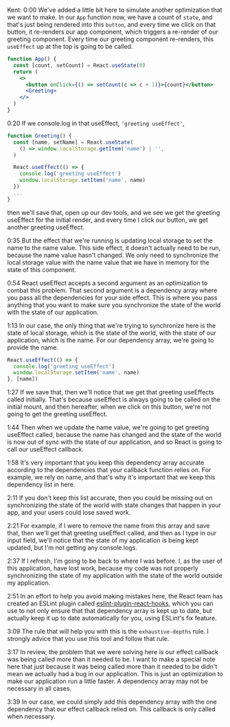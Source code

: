 Kent: 0:00 We've added a little bit here to simulate another optimization that we want to make. In our `App` function now, we have a count of `state`, and that's just being rendered into this `button`, and every time we click on that button, it re-renders our app component, which triggers a re-render of our greeting component. Every time our greeting component re-renders, this `useEffect` up at the top is going to be called.

```jsx
function App() {
  const [count, setCount] = React.useState(0)
  return (
    <>
      <button onClick={() => setCount(c => c + 1)}>{count}</button>
      <Greeting>
    </>
  )
}
```

0:20 If we console.log in that useEffect, `'greeting useEffect'`, 

```jsx
function Greeting() {
  const [name, setName] = React.useState(
    () => window.localStorage.getItem('name') | '',
  )

  React.useEffect(() => {
    console.log('greeting useEffect')
    window.localStorage.setItem('name', name)
  })
  ...
}
```

then we'll save that, open up our dev tools, and we see we get the greeting useEffect for the initial render, and every time I click our button, we get another greeting useEffect.

0:35 But the effect that we're running is updating local storage to set the name to the name value. This side effect, it doesn't actually need to be run, because the name value hasn't changed. We only need to synchronize the local storage value with the name value that we have in memory for the state of this component.

0:54 React useEffect accepts a second argument as an optimization to combat this problem. That second argument is a dependency array where you pass all the dependencies for your side effect. This is where you pass anything that you want to make sure you synchronize the state of the world with the state of our application.

1:13 In our case, the only thing that we're trying to synchronize here is the state of local storage, which is the state of the world, with the state of our application, which is the name. For our dependency array, we're going to provide the name.

```jsx
React.useEffect(() => {
  console.log('greeting useEffect')
  window.localStorage.setItem('name', name)
}, [name])
```

1:27 If we save that, then we'll notice that we get that greeting useEffects called initially. That's because useEffect is always going to be called on the initial mount, and then hereafter, when we click on this button, we're not going to get the greeting useEffect.

1:44 Then when we update the name value, we're going to get greeting useEffect called, because the name has changed and the state of the world is now out of sync with the state of our application, and so React is going to call our useEffect callback.

1:58 It's very important that you keep this dependency array accurate according to the dependencies that your callback function relies on. For example, we rely on name, and that's why it's important that we keep this dependency list in here.

2:11 If you don't keep this list accurate, then you could be missing out on synchronizing the state of the world with state changes that happen in your app, and your users could lose saved work.

2:21 For example, if I were to remove the name from this array and save that, then we'll get that greeting useEffect called, and then as I type in our input field, we'll notice that the state of my application is being kept updated, but I'm not getting any console.logs.

2:37 If I refresh, I'm going to be back to where I was before. I, as the user of this application, have lost work, because my code was not properly synchronizing the state of my application with the state of the world outside my application.

2:51 In an effort to help you avoid making mistakes here, the React team has created an ESLint plugin called [eslint-plugin-react-hooks](https://www.npmjs.com/package/eslint-plugin-react-hooks), which you can use to not only ensure that that dependency array is kept up to date, but actually keep it up to date automatically for you, using ESLint's fix feature.

3:09 The rule that will help you with this is the `exhaustive-depths` rule. I strongly advice that you use this tool and follow that rule.

3:17 In review, the problem that we were solving here is our effect callback was being called more than it needed to be. I want to make a special note here that just because it was being called more than it needed to be didn't mean we actually had a bug in our application. This is just an optimization to make our application run a little faster. A dependency array may not be necessary in all cases.

3:39 In our case, we could simply add this dependency array with the one dependency that our effect callback relied on. This callback is only called when necessary.